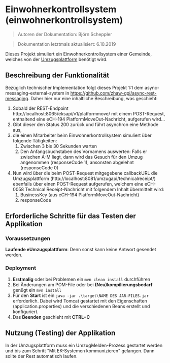# Einwohnerkontrollsystem (einwohnerkontrollsystem)

> Autoren der Dokumentation: Björn Scheppler

> Dokumentation letztmals aktualisiert: 6.10.2019

Dieses Projekt simuliert ein Einwohnerkontrollsystem einer Gemeinde, welches von der [Umzugsplattform](https://github.com/zhaw-gpi/eumzug-plattform-2018) benötigt wird.

## Beschreibung der Funktionalität
Bezüglich technischer Implementation folgt dieses Projekt 1:1 dem async-messaging-external-system in https://github.com/zhaw-gpi/async-rest-messaging. Daher hier nur eine inhaltliche Beschreibung, was geschieht:

1. Sobald der REST-Endpoint http://localhost:8065/eksapi/v1/platformmove/ mit einem POST-Request, enthaltend eine eCH-194 PlatformMoveOut-Nachricht, aufgerufen wird...
2. Gibt dieser den Status 200 zurück und führt asynchron eine Methode aus,
3. die einen Mitarbeiter beim Einwohnerkontrollsystem simuliert über folgende Tätigkeiten:
   1. Zwischen 3 bis 30 Sekunden warten
   2. Den Anfangsbuchstaben des Vornamens auswerten: Falls er zwischen A-M liegt, dann wird das Gesuch für den Umzug angenommen (responseCode 1), ansonsten abgelehnt (responseCode 0)
4. Nun wird über die beim POST-Request mitgegebene callbackURL die Umzugsplattform (http://localhost:8081/umzugapi/technicalreceipt/) ebenfalls über einen POST-Request aufgerufen, welchem eine eCH-0058 Technical Receipt-Nachricht mit folgendem Inhalt übermittelt wird:
   1. BusinessKey (aus eCH-194 PlatformMoveOut-Nachricht)
   2. responseCode

## Erforderliche Schritte für das Testen der Applikation
### Voraussetzungen
**Laufende eUmzugsplattform**: Denn sonst kann keine Antwort gesendet werden.

### Deployment
1. **Erstmalig** oder bei Problemen ein `mvn clean install` durchführen
2. Bei Änderungen am POM-File oder bei **(Neu)kompilierungsbedarf** genügt ein `mvn install`
3. Für den **Start** ist ein `java -jar .\target\NAME DES JAR-FILES.jar` erforderlich. Dabei wird Tomcat gestartet mit den Eigenschaften (application.properties) und die verschiedenen Beans erstellt und konfiguriert.
4. Das **Beenden** geschieht mit **CTRL+C**

## Nutzung (Testing) der Applikation
In der Umzugsplattform muss ein UmzugMelden-Prozess gestartet werden und bis zum Schritt "Mit EK-Systemen kommunizieren" gelangen. Dann sollte der Rest automatisch laufen.